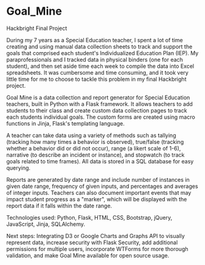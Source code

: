 Goal_Mine
=========

Hackbright Final Project

During my 7 years as a Special Education teacher, I spent a lot of time creating and using manual data collection sheets to track and support the goals that comprised each student's Individualized Education Plan (IEP). My paraprofessionals and I tracked data in physical binders (one for each student), and then set aside time each week to compile the data into Excel spreadsheets. It was cumbersome and time consuming, and it took very little time for me to choose to tackle this problem in my final Hackbright project.  

Goal Mine is a data collection and report generator for Special Education teachers, built in Python with a Flask framework.  It allows teachers to add students to their class and create custom data collection pages to track each students individual goals. The custom forms are created using macro functions in Jinja, Flask's templating language.

 A teacher can take data using a variety of methods such as tallying (tracking how many times a behavior is observed), true/false (tracking whether a behavior did or did not occur), range (a likert scale of 1-6), narrative (to describe an incident or instance), and stopwatch (to track goals related to time frames). All data is stored in a SQL database for easy querying. 

Reports are generated by date range and include number of instances in given date range, frequency of given inputs, and percentages and averages of integer inputs. Teachers can also document important events that may impact student progress as a "marker", which will be displayed with the report data if it falls within the date range. 

Technologies used: Python, Flask, HTML, CSS, Bootstrap, jQuery, JavaScript, Jinja, SQLAlchemy.

Next steps: Integrating D3 or Google Charts and Graphs API to visually represent data, increase security with Flask Security, add additional permissions for multiple users, incorporate WTForms for more thorough validation, and make Goal Mine available for open source usage. 
